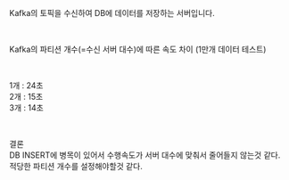 Kafka의 토픽을 수신하여 DB에 데이터를 저장하는 서버입니다.

</br>

Kafka의 파티션 개수(=수신 서버 대수)에 따른 속도 차이 (1만개 데이터 테스트)

</br>

1개 : 24초
</br>
2개 : 15초
</br>
3개 : 14초

</br>

결론
</br>
DB INSERT에 병목이 있어서 수행속도가 서버 대수에 맞춰서 줄어들지 않는것 같다.
</br>
적당한 파티션 개수를 설정해야할것 같다.
